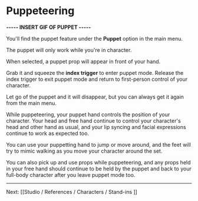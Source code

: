 # Puppeteering

**----- INSERT GIF OF PUPPET -----**

You'll find the puppet feature under the **Puppet** option in the main menu.

The puppet will only work while you're in character.

When selected, a puppet prop will appear in front of your hand.

Grab it and squeeze the **index trigger** to enter puppet mode. Release the index trigger to exit puppet mode and return to first-person control of your character.

Let go of the puppet and it will disappear, but you can always get it again from the main menu.

While puppeteering, your puppet hand controls the position of your character. Your head and free hand continue to control your character's head and other hand as usual, and your lip syncing and facial expressions continue to work as expected too.

You can use your puppetting hand to jump or move around, and the feet will try to mimic
walking as you move your character around the set.

You can also pick up and use props while puppeteering, and any props held in your free hand should continue to be held by the puppet and back to your full-body character after you leave puppet mode too.

---

Next: [[Studio / References / Characters / Stand-ins ]]
